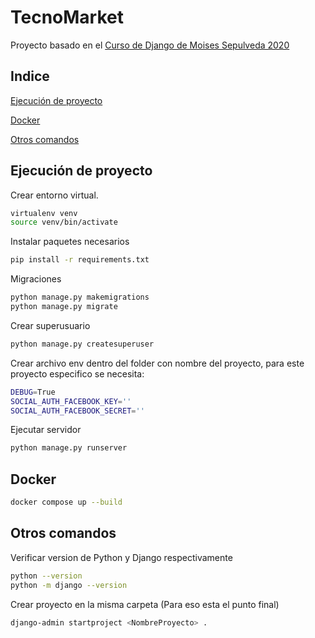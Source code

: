# TecnoMarket

Proyecto basado en el [Curso de Django de Moises Sepulveda 2020](http://https://www.youtube.com/playlist?list=PL3XiwX4b6ls0Ye0IkKgZpxzXh3EGe_TOJ "Curso de Django de Moises Sepulveda [2020]]")


## Indice

[Ejecución de proyecto](#ejecución-de-proyecto)

[Docker](#docker)

[Otros comandos](#otros-comandos)


## Ejecución de proyecto

Crear entorno virtual.
```bash
virtualenv venv
source venv/bin/activate
```

Instalar paquetes necesarios
```bash
pip install -r requirements.txt
```

Migraciones
```bash
python manage.py makemigrations
python manage.py migrate
```

Crear superusuario
```bash
python manage.py createsuperuser
```

Crear archivo env dentro del folder con nombre del proyecto, para este proyecto especifico se necesita:
```bash
DEBUG=True
SOCIAL_AUTH_FACEBOOK_KEY=''
SOCIAL_AUTH_FACEBOOK_SECRET=''
```

Ejecutar servidor
```bash
python manage.py runserver
```

## Docker
```bash
docker compose up --build
```

## Otros comandos
Verificar version de Python y Django respectivamente
```bash
python --version
python -m django --version
```

Crear proyecto en la misma carpeta (Para eso esta el punto final)
```bash
django-admin startproject <NombreProyecto> .
```